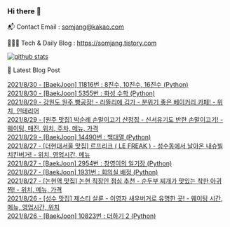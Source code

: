 ### Hi there 👋

📬  Contact Email : somjang@kakao.com

👨🏻‍💻  Tech & Daily Blog : https://somjang.tistory.com

[![github stats](https://github-readme-stats.vercel.app/api?username=SOMJANG&show_icons=true&hide_border=False)](https://somjang.tistory.com)

🤩 Latest Blog Post

[2021/8/30 - [BaekJoon] 11816번 : 8진수, 10진수, 16진수 (Python)](https://somjang.tistory.com/entry/BaekJoon-11816%EB%B2%88-8%EC%A7%84%EC%88%98-10%EC%A7%84%EC%88%98-16%EC%A7%84%EC%88%98-Python) <br>
[2021/8/30 - [BaekJoon] 5355번 : 화성 수학 (Python)](https://somjang.tistory.com/entry/BaekJoon-5355%EB%B2%88-%ED%99%94%EC%84%B1-%EC%88%98%ED%95%99-Python) <br>
[2021/8/29 - 강원도 원주 빵공장! - 라뜰리에 김가 - 분위기 좋은 베이커리 카페! - 위치, 인테리어](https://somjang.tistory.com/entry/%EA%B0%95%EC%9B%90%EB%8F%84-%EC%9B%90%EC%A3%BC-%EB%B9%B5%EA%B3%B5%EC%9E%A5-%EB%9D%BC%EB%9C%B0%EB%A6%AC%EC%97%90-%EA%B9%80%EA%B0%80-%EB%B6%84%EC%9C%84%EA%B8%B0-%EC%A2%8B%EC%9D%80-%EB%B2%A0%EC%9D%B4%EC%BB%A4%EB%A6%AC-%EC%B9%B4%ED%8E%98-%EC%9C%84%EC%B9%98-%EC%9D%B8%ED%85%8C%EB%A6%AC%EC%96%B4) <br>
[2021/8/29 - [원주 맛집] 박순례 손말이고기 산정집 - 신서유기도 반한 손말이고기! - 웨이팅, 매진, 위치, 주차, 메뉴, 가격](https://somjang.tistory.com/entry/%EC%9B%90%EC%A3%BC-%EB%A7%9B%EC%A7%91-%EB%B0%95%EC%88%9C%EB%A1%80-%EC%86%90%EB%A7%90%EC%9D%B4%EA%B3%A0%EA%B8%B0-%EC%82%B0%EC%A0%95%EC%A7%91-%EC%8B%A0%EC%84%9C%EC%9C%A0%EA%B8%B0%EB%8F%84-%EB%B0%98%ED%95%9C-%EC%86%90%EB%A7%90%EC%9D%B4%EA%B3%A0%EA%B8%B0-%EC%9B%A8%EC%9D%B4%ED%8C%85-%EB%A7%A4%EC%A7%84-%EC%9C%84%EC%B9%98-%EC%A3%BC%EC%B0%A8-%EB%A9%94%EB%89%B4-%EA%B0%80%EA%B2%A9) <br>
[2021/8/29 - [BaekJoon] 14490번 : 백대열 (Python)](https://somjang.tistory.com/entry/BaekJoon-14490%EB%B2%88-%EB%B0%B1%EB%8C%80%EC%97%B4-Python) <br>
[2021/8/27 - [더현대서울 맛집] 르프리크 ( LE FREAK ) - 성수동에서 날아온 내슈빌 치킨버거! - 위치, 영업시간, 메뉴](https://somjang.tistory.com/entry/%EB%8D%94%ED%98%84%EB%8C%80%EC%84%9C%EC%9A%B8-%EB%A7%9B%EC%A7%91-%EB%A5%B4%ED%94%84%EB%A6%AC%ED%81%AC-LE-FREAK-%EC%84%B1%EC%88%98%EB%8F%99%EC%97%90%EC%84%9C-%EB%82%A0%EC%95%84%EC%98%A8-%EB%82%B4%EC%8A%88%EB%B9%8C-%EC%B9%98%ED%82%A8%EB%B2%84%EA%B1%B0) <br>
[2021/8/27 - [BaekJoon] 2954번 : 창영이의 일기장 (Python)](https://somjang.tistory.com/entry/BaekJoon-2954%EB%B2%88-%EC%B0%BD%EC%98%81%EC%9D%B4%EC%9D%98-%EC%9D%BC%EA%B8%B0%EC%9E%A5-Python) <br>
[2021/8/27 - [BaekJoon] 1931번 : 회의실 배정 (Python)](https://somjang.tistory.com/entry/BaekJoon-1931%EB%B2%88-%ED%9A%8C%EC%9D%98%EC%8B%A4-%EB%B0%B0%EC%A0%95-Python) <br>
[2021/8/27 - [논현역 맛집] 논현 직장인 점심 추천 - 순두부 찌개가 맛있는 착한 아귀찜! - 위치, 메뉴, 가격](https://somjang.tistory.com/entry/%EB%85%BC%ED%98%84%EC%97%AD-%EB%A7%9B%EC%A7%91-%EB%85%BC%ED%98%84-%EC%A7%81%EC%9E%A5%EC%9D%B8-%EC%A0%90%EC%8B%AC-%EC%B6%94%EC%B2%9C-%EC%88%9C%EB%91%90%EB%B6%80-%EC%B0%8C%EA%B0%9C%EA%B0%80-%EB%A7%9B%EC%9E%88%EB%8A%94-%EC%B0%A9%ED%95%9C-%EC%95%84%EA%B7%80%EC%B0%9C-%EC%9C%84%EC%B9%98-%EB%A9%94%EB%89%B4-%EA%B0%80%EA%B2%A9) <br>
[2021/8/26 - [성수 맛집] 제스티 살룬 - 이영자 새우버거로 유명한 곳! - 웨이팅 시간, 메뉴, 영업시간, 위치](https://somjang.tistory.com/entry/%EC%84%B1%EC%88%98-%EB%A7%9B%EC%A7%91-%EC%A0%9C%EC%8A%A4%ED%8B%B0-%EC%82%B4%EB%A3%AC-%EC%9D%B4%EC%98%81%EC%9E%90-%EC%83%88%EC%9A%B0%EB%B2%84%EA%B1%B0%EB%A1%9C-%EC%9C%A0%EB%AA%85%ED%95%9C-%EA%B3%B3) <br>
[2021/8/26 - [BaekJoon] 10823번 : 더하기 2 (Python)](https://somjang.tistory.com/entry/BaekJoon-10823%EB%B2%88-%EB%8D%94%ED%95%98%EA%B8%B0-2-Python) <br>
